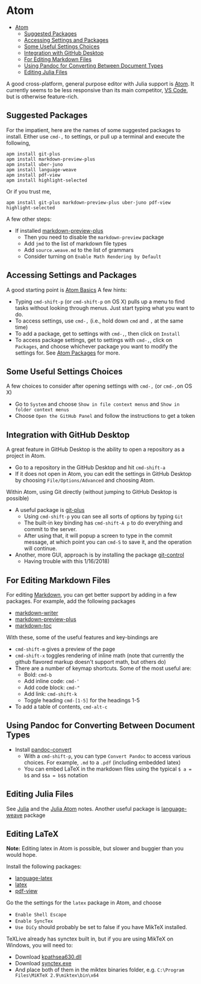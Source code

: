 # Atom
<!-- TOC depthFrom:1 depthTo:6 withLinks:1 updateOnSave:1 orderedList:0 -->

- [Atom](#atom)
	- [Suggested Packages](#suggested-packages)
	- [Accessing Settings and Packages](#accessing-settings-and-packages)
	- [Some Useful Settings Choices](#some-useful-settings-choices)
	- [Integration with GitHub Desktop](#integration-with-github-desktop)
	- [For Editing Markdown Files](#for-editing-markdown-files)
	- [Using Pandoc for Converting Between Document Types](#using-pandoc-for-converting-between-document-types)
	- [Editing Julia Files](#editing-julia-files)

<!-- /TOC -->

A good cross-platform, general purpose editor with Julia support is [Atom](atom.io).  It currently seems to be less responsive than its main competitor, [VS Code](https://code.visualstudio.com/), but is otherwise feature-rich.

## Suggested Packages
For the impatient, here are the names of some suggested packages to install.  Either use `cmd-,` to settings, or pull up a terminal and execute the following,
```
apm install git-plus
apm install markdown-preview-plus
apm install uber-juno
apm install language-weave
apm install pdf-view
apm install highlight-selected
```
Or if you trust me,
```
apm install git-plus markdown-preview-plus uber-juno pdf-view highlight-selected
```
A few other steps:
- If installed [markdown-preview-plus](https://atom.io/packages/markdown-preview-plus)
	- Then you need to disable the `markdown-preview` package
	- Add `jmd` to the list of markdown file types
	- Add `source.weave.md` to the list of grammars
	- Consider turning on `Enable Math Rendering by Default`

## Accessing Settings and Packages
A good starting point is [Atom Basics](http://flight-manual.atom.io/getting-started/sections/atom-basics/)  A few hints:
- Typing `cmd-shift-p` (or `cmd-shift-p` on OS X) pulls up a menu to find tasks without looking through menus.  Just start typing what you want to do.
- To access settings, use `cmd-,` (i.e., hold down `cmd` and `,` at the same time)
- To add a package, get to settings with `cmd-,`, then click on `Install`
- To access package settings, get to settings with `cmd-,`, click on `Packages`, and choose whichever package you want to modify the settings for.  See [Atom Packages](http://flight-manual.atom.io/using-atom/sections/atom-packages/) for more.

## Some Useful Settings Choices
A few choices to consider after opening settings with `cmd-,` (or `cmd-,`on OS X)
- Go to `System` and choose `Show in file context menus` and `Show in folder context menus`
- Choose `Open the GitHub Panel` and follow the instructions to get a token

## Integration with GitHub Desktop
A great feature in GitHub Desktop is the ability to open a repository as a project in Atom.
- Go to a repository in the GitHub Desktop and hit `cmd-shift-a`
- If it does not open in Atom, you can edit the settings in GitHub Desktop by choosing `File/Options/Advanced` and choosing Atom.

Within Atom, using Git directly (without jumping to GitHub Desktop is possible)
- A useful package is [git-plus](https://github.com/akonwi/git-plus)
  - Using `cmd-shift-p` you can see all sorts of options by typing `Git`
  - The built-in key binding has `cmd-shift-A p` to do everything and commit to the server.
  - After using that, it will popup a screen to type in the commit message, at which point you can `cmd-S` to save it, and the operation will continue.
- Another, more GUI, approach is by installing the package [git-control](https://atom.io/packages/git-control)
  - Having trouble with this 1/16/2018)

## For Editing Markdown Files
For editing [Markdown](markdown.md), you can get better support by adding in a few packages.  For example, add the following packages
- [markdown-writer](https://atom.io/packages/markdown-writer)
- [markdown-preview-plus](https://atom.io/packages/markdown-preview-plus)
- [markdown-toc](https://atom.io/packages/markdown-toc)

With these, some of the useful features and key-bindings are
- `cmd-shift-m` gives a preview of the page
- `cmd-shift-x` toggles rendering of inline math (note that currently the github flavored markup doesn't support math, but others do)
- There are a number of keymap shortcuts.  Some of the most useful are:
	- Bold: `cmd-b`
	- Add inline code: `cmd-'`
	- Add code block: `cmd-"`
	- Add link: `cmd-shift-k`
	- Toggle heading `cmd-[1-5]` for the headings 1-5
- To add a table of contents, `cmd-alt-c`

## Using Pandoc for Converting Between Document Types
- Install [pandoc-convert](https://atom.io/packages/pandoc-convert)
	- With a `cmd-shift-p`, you can type `Convert Pandoc` to access various choices.  For example, `.md` to a `.pdf` (including embedded latex)
	- You can embed LaTeX in the markdown files using the typical `$ a = b$` and `$$a = b$$` notation


## Editing Julia Files
See [Julia](https://github.com/econtoolkit/julia) and the [Julia Atom](https://github.com/econtoolkit/julia#atom-with-juno) notes.  Another useful package is [language-weave](https://atom.io/packages/language-weave) package

## Editing LaTeX
**Note:** Editing latex in Atom is possible, but slower and buggier than you would hope.

Install the following packages:
- [language-latex](https://atom.io/packages/language-latex)
- [latex](https://atom.io/packages/latex)
- [pdf-view](https://atom.io/packages/pdf-view)

Go the the settings for the `latex` package in Atom, and choose
- `Enable Shell Escape`
- `Enable SyncTex`
- `Use DiCy` should probably be set to false if you have MikTeX installed.

TeXLive already has synctex built in, but if you are using MikTeX on Windows, you will need to:
- Download [kpathsea630.dll](https://www.tug.org/svn/texlive/trunk/Master/bin/win32/kpathsea630.dll?revision=46993&view=co)
- Download [synctex.exe](https://www.tug.org/svn/texlive/trunk/Master/bin/win32/synctex.exe?revision=46993&view=co)
- And place both of them in the miktex binaries folder, e.g. `C:\Program Files\MiKTeX 2.9\miktex\bin\x64`
